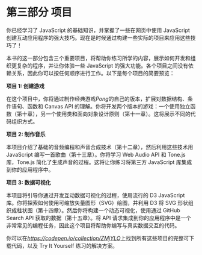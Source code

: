 <hgroup>

# <samp class="SANS_Futura_Std_Bold_Condensed_B_11">第三部分</samp> <samp class="SANS_Dogma_OT_Bold_B_11">项目</samp>

</hgroup>

你已经学习了 JavaScript 的基础知识，并掌握了一些在网页中使用 JavaScript 创建互动应用程序的强大技巧。现在是时候通过构建一些实际的项目来应用这些技巧了！

本书的这一部分包含三个重要项目，将帮助你练习所学的内容，展示如何开发和组织更复杂的程序，并让你体验一些 JavaScript 的强大功能。各个项目之间没有依赖关系，因此你可以按任何顺序进行工作。以下是每个项目的简要预览：

**项目 1: 创建游戏**

在这个项目中，你将通过制作经典游戏*Pong*的自己的版本，扩展对数据结构、条件语句、函数和 Canvas API 的理解。你将开发两个版本的游戏：一个使用独立函数（第十章），另一个使用类和面向对象设计原则（第十一章）。这将展示不同的代码组织方式。

**项目 2: 制作音乐**

本项目介绍了基础的音频编程和声音合成技术（第十二章），然后利用这些技术用 JavaScript 编写一首歌曲（第十三章）。你将学习 Web Audio API 和 Tone.js 库，Tone.js 简化了生成声音的过程。这将让你练习将第三方 JavaScript 库集成到你的应用程序中。

**项目 3: 数据可视化**

本项目将引导你通过开发互动数据可视化的过程，使用流行的 D3 JavaScript 库。你将探索如何使用可缩放矢量图形（SVG）绘图，并利用 D3 将 SVG 形状组织成柱状图（第十四章）。然后你将构建一个动态可视化，使用通过 GitHub Search API 获取的数据（第十五章）。将 API 请求集成到你的应用程序中是一个非常常见的编程任务，因此这个项目将帮助你编写与真实数据交互的代码。

你可以在[*https://<wbr>codepen<wbr>.io<wbr>/collection<wbr>/ZMjYLO*](https://codepen.io/collection/ZMjYLO)上找到所有这些项目的完整可下载代码，以及 Try It Yourself 练习的解决方案。
